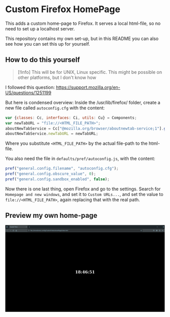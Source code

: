 # Custom Firefox HomePage
This adds a custom home-page to Firefox. 
It serves a local html-file, so no need to set up a localhost server. 

This repository contains my own set-up, 
but in this README you can also see how you can set this up for yourself.



## How to do this yourself 
> [!Info]
> This will be for UNIX, Linux specific. 
> This might be possible on other platforms, but I don't know how

I followed this question: https://support.mozilla.org/en-US/questions/1251199

But here is condensed overview:
Inside the /usr/lib/firefox/ folder, create a new file called `autoconfig.cfg` with the content:
```js
var {classes: Cc, interfaces: Ci, utils: Cu} = Components;
var newTabURL = "file://<HTML_FILE_PATH>";
aboutNewTabService = Cc["@mozilla.org/browser/aboutnewtab-service;1"].getService(Ci.nsIAboutNewTabService);
aboutNewTabService.newTabURL = newTabURL;
```
Where you substitute `<HTML_FILE_PATH>` by the actual file-path to the html-file.

You also need the file in `defaults/pref/autoconfig.js`, with the content:
```js
pref("general.config.filename", "autoconfig.cfg");
pref("general.config.obscure_value", 0);
pref("general.config.sandbox_enabled", false);
```

Now there is one last thing, open Firefox and go to the settings.
Search for `Homepage and new windows`, and set it to `Custom URLs...`, 
and set the value to `file://<HTML_FILE_PATH>`, again replacing that with the real path.



## Preview my own home-page
![Image of my custom home-page](./images/preview.png)
